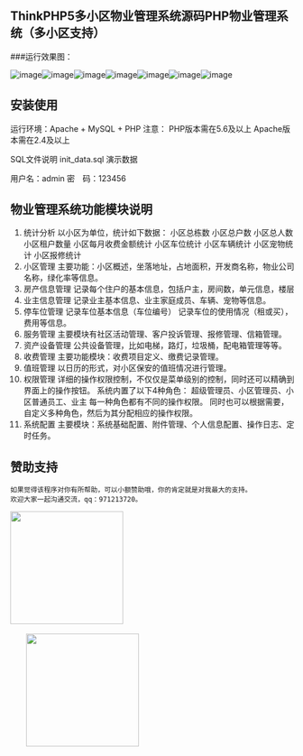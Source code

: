 ## **ThinkPHP5多小区物业管理系统源码PHP物业管理系统（多小区支持）**


###运行效果图：

![image](https://github.com/langjitianya123/estate/blob/init/img/1.jpg)![image](https://github.com/langjitianya123/estate/blob/init/img/2.jpg)![image](https://github.com/langjitianya123/estate/blob/init/img/3.jpg)![image](https://github.com/langjitianya123/estate/blob/init/img/4.jpg)![image](https://github.com/langjitianya123/estate/blob/init/img/5.jpg)![image](https://github.com/langjitianya123/estate/blob/init/img/6.jpg)![image](https://github.com/langjitianya123/estate/blob/init/img/7.jpg)



## **安装使用**
运行环境：Apache + MySQL + PHP
注意：
PHP版本需在5.6及以上
Apache版本需在2.4及以上

SQL文件说明
init_data.sql 演示数据

用户名：admin
密　码：123456

## **物业管理系统功能模块说明**

1.   统计分析
    以小区为单位，统计如下数据：
    小区总栋数
    小区总户数
    小区总人数
    小区租户数量
    小区每月收费金额统计
    小区车位统计
    小区车辆统计
    小区宠物统计
    小区报修统计
2.   小区管理
    主要功能：小区概述，坐落地址，占地面积，开发商名称，物业公司名称，绿化率等信息。
3.   房产信息管理
    记录每个住户的基本信息，包括户主，房间数，单元信息，楼层
4.   业主信息管理
    记录业主基本信息、业主家庭成员、车辆、宠物等信息。
5.   停车位管理
    记录车位基本信息（车位编号）
    记录车位的使用情况（租或买），费用等信息。
6.   服务管理
    主要模块有社区活动管理、客户投诉管理、报修管理、信箱管理。
7.   资产设备管理
    公共设备管理，比如电梯，路灯，垃圾桶，配电箱管理等等。
8.   收费管理
    主要功能模块：收费项目定义、缴费记录管理。
9.   值班管理
    以日历的形式，对小区保安的值班情况进行管理。
10. 权限管理
    详细的操作权限控制，不仅仅是菜单级别的控制，同时还可以精确到界面上的操作按钮。
    系统内置了以下4种角色：
    超级管理员、小区管理员、小区普通员工、业主
    每一种角色都有不同的操作权限。
    同时也可以根据需要，自定义多种角色，然后为其分配相应的操作权限。
11. 系统配置
    主要模块：系统基础配置、附件管理、个人信息配置、操作日志、定时任务。



## **赞助支持**
	
	如果觉得该程序对你有所帮助，可以小额赞助哦，你的肯定就是对我最大的支持。
	欢迎大家一起沟通交流，qq：971213720。


<img width="200" height="auto" src="https://github.com/langjitianya123/estate/blob/init/img/8.jpg"/>&emsp;&emsp;&emsp;&emsp;&emsp;&emsp;&emsp;&emsp;&emsp;&emsp;&emsp;&emsp;&emsp;&emsp;&emsp;&emsp;&emsp;&emsp;&emsp;&emsp;&emsp;&emsp;&emsp;&emsp;&emsp;&emsp;&emsp;&emsp;&emsp;&emsp;&emsp;&emsp;&emsp;&emsp;&emsp;&emsp;&emsp;&emsp;<img width="200" height="auto" src="https://github.com/langjitianya123/estate/blob/init/img/9.jpg"/>



